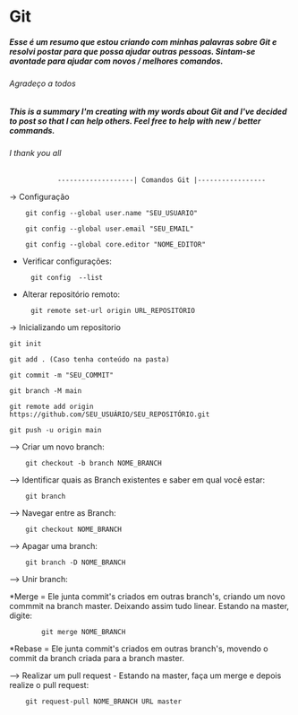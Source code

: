 # Git

##### Esse é um resumo que estou criando com minhas palavras sobre Git e resolvi postar para que possa ajudar outras pessoas. Sintam-se avontade para ajudar com novos / melhores comandos.
###### Agradeço a todos

##### This is a summary I'm creating with my words about Git and I've decided to post so that I can help others. Feel free to help with new / better commands.
###### I thank you all

				-------------------| Comandos Git |-----------------
	
	
-> Configuração 

		git config --global user.name "SEU_USUARIO"

		git config --global user.email "SEU_EMAIL"

		git config --global core.editor "NOME_EDITOR"

- Verificar configurações:

		git config  --list

- Alterar repositório remoto:

		git remote set-url origin URL_REPOSITÓRIO

-> Inicializando um repositorio

    git init 
    
    git add . (Caso tenha conteúdo na pasta)  
    
    git commit -m "SEU_COMMIT"   
    
    git branch -M main    
    
    git remote add origin https://github.com/SEU_USUÁRIO/SEU_REPOSITÓRIO.git  
    
    git push -u origin main
    

--> Criar um novo branch:
		
		git checkout -b branch NOME_BRANCH

--> Identificar quais as Branch existentes e saber em qual você estar:
		
		git branch 

--> Navegar entre as Branch:
		
		git checkout NOME_BRANCH

--> Apagar uma branch:
		
		git branch -D NOME_BRANCH

--> Unir branch:

*Merge = Ele junta commit's criados em outras branch's, criando um novo commmit
		na branch master. Deixando assim tudo linear. Estando na master, digite:

			git merge NOME_BRANCH		

*Rebase = Ele junta commit's criados em outras branch's, movendo o commit da 
		branch criada para a branch master.
		
--> Realizar um pull request - Estando na master, faça um merge e depois realize o pull request:
		
		git request-pull NOME_BRANCH URL master
